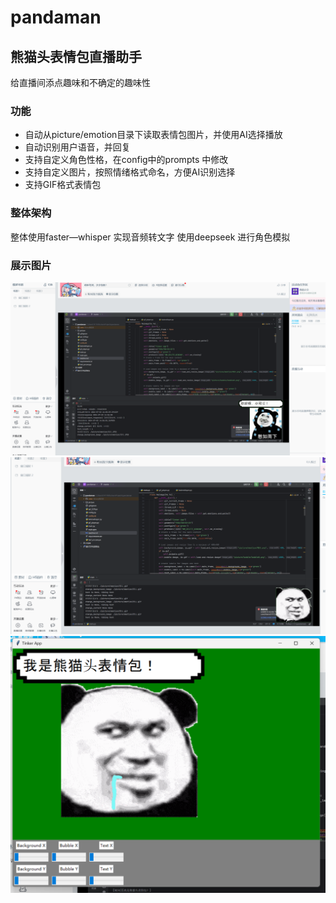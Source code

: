 # pandaman
## 熊猫头表情包直播助手

给直播间添点趣味和不确定的趣味性

### 功能
- 自动从picture/emotion目录下读取表情包图片，并使用AI选择播放
- 自动识别用户语音，并回复
- 支持自定义角色性格，在config中的prompts 中修改
- 支持自定义图片，按照情绪格式命名，方便AI识别选择
- 支持GIF格式表情包


### 整体架构 
整体使用faster—whisper 实现音频转文字
使用deepseek 进行角色模拟


### 展示图片
![image](display/示例1.png)
![image](display/示例2.png)
![image](display/软件界面.png)

